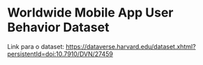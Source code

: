 # Worldwide Mobile App User Behavior Dataset

Link para o dataset: https://dataverse.harvard.edu/dataset.xhtml?persistentId=doi:10.7910/DVN/27459
